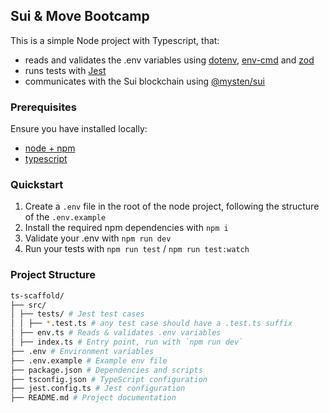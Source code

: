 ## Sui & Move Bootcamp

This is a simple Node project with Typescript, that:

- reads and validates the .env variables using [dotenv](https://www.npmjs.com/package/dotenv), [env-cmd](https://www.npmjs.com/package/env-cmd) and [zod](https://zod.dev/)
- runs tests with [Jest](https://jestjs.io/)
- communicates with the Sui blockchain using [@mysten/sui](https://www.npmjs.com/package/@mysten/sui)

### Prerequisites

Ensure you have installed locally:

- [node + npm](https://nodejs.org/en)
- [typescript](https://www.npmjs.com/package/typescript)

### Quickstart

1. Create a `.env` file in the root of the node project, following the structure of the `.env.example`
2. Install the required npm dependencies with `npm i`
3. Validate your .env with `npm run dev`
4. Run your tests with `npm run test` / `npm run test:watch`

### Project Structure
```bash
ts-scaffold/
├── src/
│ ├── tests/ # Jest test cases
│ │ ├── *.test.ts # any test case should have a .test.ts suffix
│ ├── env.ts # Reads & validates .env variables
│ ├── index.ts # Entry point, run with `npm run dev`
├── .env # Environment variables
├── .env.example # Example env file
├── package.json # Dependencies and scripts
├── tsconfig.json # TypeScript configuration
├── jest.config.ts # Jest configuration
├── README.md # Project documentation
```